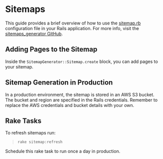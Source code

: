 # Sitemaps

This guide provides a brief overview of how to use the [sitemap.rb](https://github.com/danielpaul/RapidRails/blob/main/config/sitemap.rb) configuration file in your Rails application. For more info, visit the [sitemaps_generator GitHub](https://github.com/kjvarga/sitemap_generator).

## Adding Pages to the Sitemap

Inside the `SitemapGenerator::Sitemap.create` block, you can add pages to your sitemap.

## Sitemap Generation in Production

In a production environment, the sitemap is stored in an AWS S3 bucket. The bucket and region are specified in the Rails credentials. Remember to replace the AWS credentials and bucket details with your own.

## Rake Tasks

To refresh sitemaps run:

> `rake sitemap:refresh`

Schedule this rake task to run once a day in production.